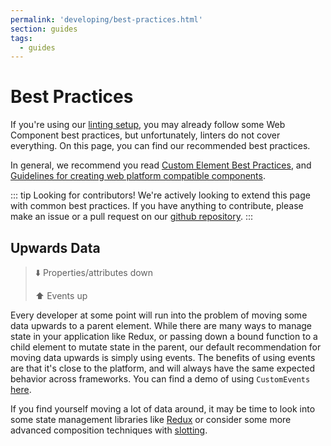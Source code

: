 ```yaml
---
permalink: 'developing/best-practices.html'
section: guides
tags:
  - guides
---
```


# Best Practices

If you're using our [linting setup](/linting), you may already follow some Web Component best practices, but unfortunately, linters do not cover everything. On this page, you can find our recommended best practices.

In general, we recommend you read [Custom Element Best Practices](https://developers.google.com/web/fundamentals/web-components/best-practices), and [Guidelines for creating web platform compatible components](https://w3ctag.github.io/webcomponents-design-guidelines/).

::: tip Looking for contributors!
We're actively looking to extend this page with common best practices. If you have anything to contribute, please make an issue or a pull request on our [github repository](https://github.com/open-wc/).
:::

## Upwards Data

> ⬇️ Properties/attributes down
>
> ⬆️ Events up

Every developer at some point will run into the problem of moving some data upwards to a parent element. While there are many ways to manage state in your application like Redux, or passing down a bound function to a child element to mutate state in the parent, our default recommendation for moving data upwards is simply using events. The benefits of using events are that it's close to the platform, and will always have the same expected behavior across frameworks. You can find a demo of using `CustomEvents` [here](https://stackblitz.com/edit/open-wc-lit-demos?file=01-basic%2F12-firing-events.js).

If you find yourself moving a lot of data around, it may be time to look into some state management libraries like [Redux](https://redux.js.org/) or consider some more advanced composition techniques with [slotting](https://webcomponents.dev/edit/collection/fOta0aCFgRQqMtyXJjXT/pNsN9JVAiNHOAHpvkL6c).

